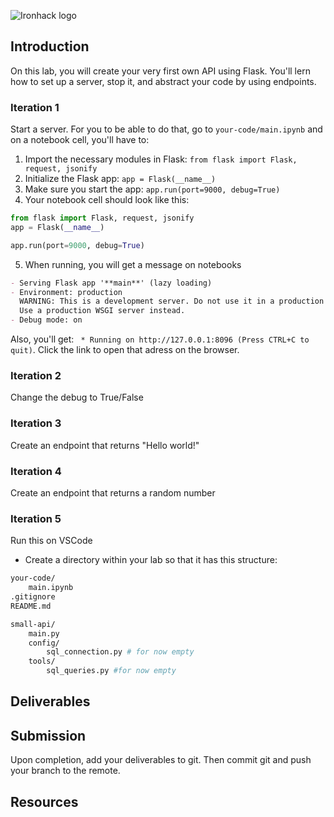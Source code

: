 ![Ironhack logo](https://i.imgur.com/1QgrNNw.png)

## Introduction

On this lab, you will create your very first own API using Flask. You'll lern how to set up a server, stop it, and abstract your code by using endpoints.

### Iteration 1

Start a server. For you to be able to do that, go to `your-code/main.ipynb` and on a notebook cell, you'll have to:

1. Import the necessary modules in Flask: `from flask import Flask, request, jsonify`
2. Initialize the Flask app: `app = Flask(__name__)`
3. Make sure you start the app: `app.run(port=9000, debug=True)`
4. Your notebook cell should look like this:

```python
from flask import Flask, request, jsonify
app = Flask(__name__)

app.run(port=9000, debug=True)
```

5. When running, you will get a message on notebooks

```markdown
- Serving Flask app '**main**' (lazy loading)
- Environment: production
  WARNING: This is a development server. Do not use it in a production deployment.
  Use a production WSGI server instead.
- Debug mode: on
```

Also, you'll get: ` * Running on http://127.0.0.1:8096 (Press CTRL+C to quit)`. Click the link to open that adress on the browser.

### Iteration 2

Change the debug to True/False

### Iteration 3

Create an endpoint that returns "Hello world!"

### Iteration 4

Create an endpoint that returns a random number

### Iteration 5

Run this on VSCode

- Create a directory within your lab so that it has this structure:

```bash
your-code/
    main.ipynb
.gitignore
README.md

small-api/
    main.py
    config/
        sql_connection.py # for now empty
    tools/
        sql_queries.py #for now empty
```

## Deliverables

## Submission

Upon completion, add your deliverables to git. Then commit git and push your branch to the remote.

## Resources

[]()
